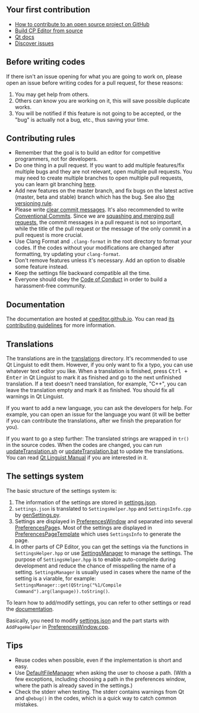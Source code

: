 ## Your first contribution

-   [How to contribute to an open source project on GitHub](https://egghead.io/series/how-to-contribute-to-an-open-source-project-on-github)
-   [Build CP Editor from source](https://cpeditor.org/docs/installation/build-from-source/)
-   [Qt docs](https://doc.qt.io/)
-   [Discover issues](https://github.com/cpeditor/cpeditor/contribute)

## Before writing codes

If there isn't an issue opening for what you are going to work on, please open an issue before writing codes for a pull request, for these reasons:

1.  You may get help from others.
2.  Others can know you are working on it, this will save possible duplicate works.
3.  You will be notified if this feature is not going to be accepted, or the "bug" is actually not a bug, etc., thus saving your time.

## Contributing rules

-   Remember that the goal is to build an editor for competitive programmers, not for developers.
-   Do one thing in a pull request. If you want to add multiple features/fix multiple bugs and they are not relevant, open multiple pull requests. You may need to create multiple branches to open multiple pull requests, you can learn git branching [here](https://learngitbranching.js.org/).
-   Add new features on the master branch, and fix bugs on the latest active (master, beta and stable) branch which has the bug. See also [the versioning rule](VERSIONING.md).
-   Please write [clear commit messages](https://chris.beams.io/posts/git-commit/). It's also recommended to write [Conventional Commits](https://www.conventionalcommits.org/). Since we are [squashing and merging pull requests](https://docs.github.com/en/free-pro-team@latest/github/collaborating-with-issues-and-pull-requests/about-pull-request-merges#squash-and-merge-your-pull-request-commits), the commit messages in a pull request is not so important, while the title of the pull request or the message of the only commit in a pull request is more crucial.
-   Use Clang Format and `.clang-format` in the root directory to format your codes. If the codes without your modifications are changed after formatting, try updating your `clang-format`.
-   Don't remove features unless it's necessary. Add an option to disable some feature instead.
-   Keep the settings file backward compatible all the time.
-   Everyone should obey the [Code of Conduct](CODE_OF_CONDUCT.md) in order to build a harassment-free community.

## Documentation

The documentation are hosted at [cpeditor.github.io](https://github.com/cpeditor/cpeditor.github.io). You can read [its contributing guidelines](https://github.com/cpeditor/cpeditor.github.io/blob/hugo/CONTRIBUTING.md) for more information.

## Translations

The translations are in the [translations](translations) directory. It's recommended to use Qt Linguist to edit them. However, if you only want to fix a typo, you can use whatever text editor you like. When a translation is finished, press <kbd>Ctrl + Enter</kbd> in Qt Linguist to mark it as finished and go to the next unfinished translation. If a text doesn't need translation, for example, "C++", you can leave the translation empty and mark it as finished. You should fix all warnings in Qt Linguist.

If you want to add a new language, you can ask the developers for help. For example, you can open an issue for the language you want (it will be better if you can contribute the translations, after we finish the preparation for you).

If you want to go a step further: The translated strings are wrapped in `tr()` in the source codes. When the codes are changed, you can run [updateTranslation.sh](tools/updateTranslation.sh) or [updateTranslation.bat](tools/updateTranslation.bat) to update the translations. You can read [Qt Linguist Manual](https://doc.qt.io/qt-5/qtlinguist-index.html) if you are interested in it.

## The settings system

The basic structure of the settings system is:

1.  The information of the settings are stored in [settings.json](src/Settings/settings.json).
2.  `settings.json` is translated to `SettingsHelper.hpp` and `SettingsInfo.cpp` by [genSettings.py](tools/genSettings.py).
3.  Settings are displayed in [PreferencesWindow](src/Settings/PreferencesWindow.hpp) and separated into several [PreferencesPage](src/Settings/PreferencesPage.hpp)s. Most of the settings are displayed in [PreferencesPageTemplate](src/Settings/PreferencesPageTemplate.hpp) which uses `SettingsInfo` to generate the page.
4.  In other parts of CP Editor, you can get the settings via the functions in `SettingsHelper.hpp` or use [SettingsManager](src/Settings/SettingsManager.hpp) to manage the settings. The purpose of `SettingsHelper.hpp` is to enable auto-complete during development and reduce the chance of misspelling the name of a setting. `SettingsManager` is usually used in cases where the name of the setting is a viarable, for example: `SettingsManager::get(QString("%1/Compile Command").arg(language)).toString()`.

To learn how to add/modify settings, you can refer to other settings or read the [documentation](src/Settings/README.md).

Basically, you need to modify [settings.json](src/Settings/settings.json) and the part starts with `AddPageHelper` in [PreferencesWindow.cpp](src/Settings/PreferencesWindow.cpp).

## Tips

-   Reuse codes when possible, even if the implementation is short and easy.
-   Use [DefaultFileManager](src/Settings/DefaultPathManager.hpp) when asking the user to choose a path. (With a few exceptions, including choosing a path in the preferences window, where the path is already saved in the settings.)
-   Check the stderr when testing. The stderr contains warnings from Qt and `qDebug()` in the codes, which is a quick way to catch common mistakes.
